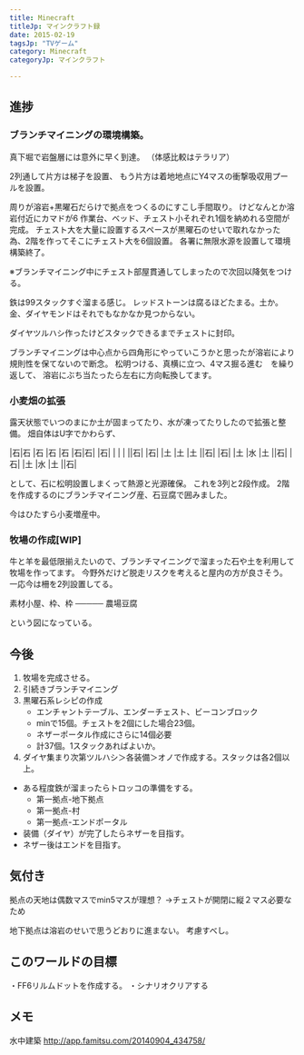 ```yaml
---
title: Minecraft
titleJp: マインクラフト録
date: 2015-02-19
tagsJp: "TVゲーム"
category: Minecraft
categoryJp: マインクラフト

---
```


## 進捗

### ブランチマイニングの環境構築。

真下堀で岩盤層には意外に早く到達。
（体感比較はテラリア）

2列通して片方は梯子を設置、
もう片方は着地地点にY4マスの衝撃吸収用プールを設置。

周りが溶岩+黒曜石だらけで拠点をつくるのにすこし手間取り。
けどなんとか溶岩付近にカマドが6 作業台、ベッド、チェスト小それぞれ1個を納めれる空間が完成。
チェスト大を大量に設置するスペースが黒曜石のせいで取れなかった為、2階を作ってそこにチェスト大を6個設置。
各署に無限水源を設置して環境構築終了。

※ブランチマイニング中にチェスト部屋貫通してしまったので次回以降気をつける。

鉄は99スタックすぐ溜まる感じ。
レッドストーンは腐るほどたまる。土か。
金、ダイヤモンドはそれでもなかなか見つからない。

ダイヤツルハシ作ったけどスタックできるまでチェストに封印。

ブランチマイニングは中心点から四角形にやっていこうかと思ったが溶岩により規則性を保てないので断念。
松明つける、真横に立つ、4マス掘る進む　を繰り返して、
溶岩にぶち当たったら左右に方向転換してます。

### 小麦畑の拡張

露天状態でいつのまにか土が固まってたり、水が凍ってたりしたので拡張と整備。
畑自体はU字でかわらず、

|石|石	|石	|石	|石	|石|石|
|石|		|	|	|	||石|
|石|		|土	|土	|土	||石|
|石|		|土	|水	|土	||石|
|石|		|土	|水	|土	||石|

として、石に松明設置しまくって熱源と光源確保。
これを3列と2段作成。
2階を作成するのにブランチマイニング産、石豆腐で囲みました。

今はひたすら小麦増産中。

### 牧場の作成[WIP]

牛と羊を最低限揃えたいので、ブランチマイニングで溜まった石や土を利用して牧場を作ってます。
今野外だけど脱走リスクを考えると屋内の方が良さそう。
一応今は柵を2列設置してる。

素材小屋、枠、枠
─────
農場豆腐

という図になっている。


## 今後

1. 牧場を完成させる。
1. 引続きブランチマイニング
1. 黒曜石系レシピの作成
	* エンチャントテーブル、エンダーチェスト、ビーコンブロック
	* minで15個。チェストを2個にした場合23個。
	* ネザーポータル作成にさらに14個必要
	* 計37個。1スタックあればよいか。
1. ダイヤ集まり次第ツルハシ＞各装備＞オノで作成する。スタックは各2個以上。

* ある程度鉄が溜まったらトロッコの準備をする。
	* 第一拠点-地下拠点
	* 第一拠点-村
	* 第一拠点-エンドポータル
* 装備（ダイヤ）が完了したらネザーを目指す。
* ネザー後はエンドを目指す。


	

## 気付き

拠点の天地は偶数マスでmin5マスが理想？
→チェストが開閉に縦２マス必要なため

地下拠点は溶岩のせいで思うどおりに進まない。
考慮すべし。


## このワールドの目標

・FF6リルムドットを作成する。
・シナリオクリアする


## メモ

水中建築
http://app.famitsu.com/20140904_434758/

